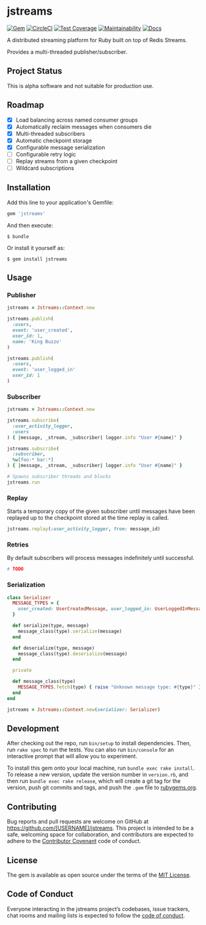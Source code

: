 # jstreams

[![Gem](https://img.shields.io/gem/v/jstreams.svg)](https://rubygems.org/gems/jstreams)
[![CircleCI](https://img.shields.io/circleci/project/github/jstotz/jstreams/master.svg)](https://circleci.com/gh/jstotz/jstreams)
[![Test Coverage](https://img.shields.io/codeclimate/coverage/jstotz/jstreams.svg)](https://codeclimate.com/github/jstotz/jstreams/test_coverage)
[![Maintainability](https://img.shields.io/codeclimate/maintainability/jstotz/jstreams.svg)](https://codeclimate.com/github/jstotz/jstreams/maintainability)
[![Docs](https://img.shields.io/badge/docs-yard-green.svg)](https://www.rubydoc.info/github/jstotz/jstreams/master)

A distributed streaming platform for Ruby built on top of Redis Streams.

Provides a multi-threaded publisher/subscriber.

## Project Status

This is alpha software and not suitable for production use.

## Roadmap

- [X] Load balancing across named consumer groups
- [X] Automatically reclaim messages when consumers die
- [X] Multi-threaded subscribers
- [X] Automatic checkpoint storage
- [X] Configurable message serialization
- [ ] Configurable retry logic
- [ ] Replay streams from a given checkpoint
- [ ] Wildcard subscriptions

## Installation

Add this line to your application's Gemfile:

```ruby
gem 'jstreams'
```

And then execute:

    $ bundle

Or install it yourself as:

    $ gem install jstreams

## Usage

### Publisher

```ruby
jstreams = Jstreams::Context.new

jstreams.publish(
  :users,
  event: 'user_created',
  user_id: 1,
  name: 'King Buzzo'
)

jstreams.publish(
  :users,
  event: 'user_logged_in'
  user_id: 1
)
```

### Subscriber

```ruby
jstreams = Jstreams::Context.new

jstreams.subscribe(
  :user_activity_logger,
  :users
) { |message, _stream, _subscriber| logger.info "User #{name}" }

jstreams.subscribe(
  :subscriber,
  %w[foo:* bar:*]
) { |message, _stream, _subscriber| logger.info "User #{name}" }

# Spawns subscriber threads and blocks
jstreams.run
```

### Replay

Starts a temporary copy of the given subscriber until messages have been replayed up to the checkpoint stored at the time replay is called.

```ruby
jstreams.replay(:user_activity_logger, from: message_id)
```

### Retries

By default subscribers will process messages indefinitely until successful.

```ruby
# TODO
```

### Serialization

```ruby
class Serializer
  MESSAGE_TYPES = {
    user_created: UserCreatedMessage, user_logged_in: UserLoggedInMessage
  }

  def serialize(type, message)
    message_class(type).serialize(message)
  end

  def deserialize(type, message)
    message_class(type).deserialize(message)
  end

  private

  def message_class(type)
    MESSAGE_TYPES.fetch(type) { raise "Unknown message type: #{type}" }
  end
end

jstreams = Jstreams::Context.new(serializer: Serializer)
```

## Development

After checking out the repo, run `bin/setup` to install dependencies. Then, run `rake spec` to run the tests. You can also run `bin/console` for an interactive prompt that will allow you to experiment.

To install this gem onto your local machine, run `bundle exec rake install`. To release a new version, update the version number in `version.rb`, and then run `bundle exec rake release`, which will create a git tag for the version, push git commits and tags, and push the `.gem` file to [rubygems.org](https://rubygems.org).

## Contributing

Bug reports and pull requests are welcome on GitHub at https://github.com/[USERNAME]/jstreams. This project is intended to be a safe, welcoming space for collaboration, and contributors are expected to adhere to the [Contributor Covenant](http://contributor-covenant.org) code of conduct.

## License

The gem is available as open source under the terms of the [MIT License](https://opensource.org/licenses/MIT).

## Code of Conduct

Everyone interacting in the jstreams project’s codebases, issue trackers, chat rooms and mailing lists is expected to follow the [code of conduct](https://github.com/[USERNAME]/jstreams/blob/master/CODE_OF_CONDUCT.md).
